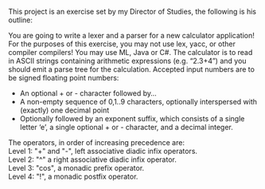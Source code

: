 This project is an exercise set by my Director of Studies, the following is his outline:  

You are going to write a lexer and a parser for a new calculator application! For the purposes of this exercise, you may not use lex, yacc, or other compiler compilers! You may use ML, Java or C#. The calculator is to read in ASCII strings containing arithmetic expressions (e.g. “2.3+4”) and you should emit a parse tree for the calculation. Accepted input numbers are to be signed floating point numbers:  
* An optional + or - character followed by…  
* A non-empty sequence of 0,1..9 characters, optionally interspersed with (exactly) one decimal point  
* Optionally followed by an exponent suffix, which consists of a single letter ‘e’, a single optional + or - character, and a decimal integer.  
  
The operators, in order of increasing precedence are:  
Level 1: "+" and "-", left associative diadic infix operators.  
Level 2: "^" a right associative diadic infix operator.  
Level 3: "cos", a monadic prefix operator.  
Level 4: "!", a monadic postfix operator.  
